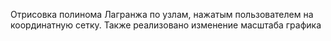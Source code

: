 Отрисовка полинома Лагранжа по узлам, нажатым пользователем на координатную сетку. 
Также реализовано изменение масштаба графика
